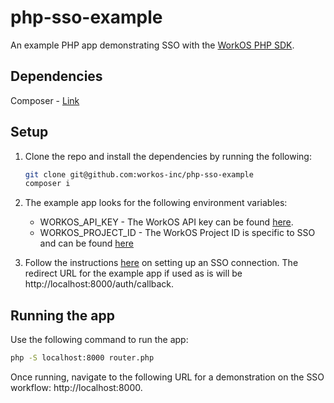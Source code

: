 # php-sso-example
An example PHP app demonstrating SSO with the [WorkOS PHP SDK](https://github.com/workos-inc/workos-php).

## Dependencies
Composer - [Link](https://getcomposer.org/)

## Setup
1. Clone the repo and install the dependencies by running the following:
    ```bash
    git clone git@github.com:workos-inc/php-sso-example
    composer i
    ```
1. The example app looks for the following environment variables:
    - WORKOS_API_KEY - The WorkOS API key can be found [here](https://dashboard.workos.com/api-keys).
    - WORKOS_PROJECT_ID - The WorkOS Project ID is specific to SSO and can be found [here](https://dashboard.workos.com/sso/configuration)

1. Follow the instructions [here](https://docs.workos.com/sso/auth-flow) on setting up an SSO connection. The redirect URL for the example app if used as is will be http://localhost:8000/auth/callback.

## Running the app
Use the following command to run the app:
```bash
php -S localhost:8000 router.php
```

Once running, navigate to the following URL for a demonstration on the SSO workflow: http://localhost:8000.
